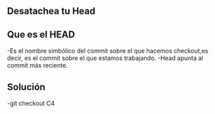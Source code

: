 ## Desatachea tu Head

## Que es el HEAD
-Es el nombre simbólico del commit sobre el que hacemos checkout,es decir, es el commit sobre el que estamos trabajando.
-Head apunta al commit más reciente.

## Solución
-git checkout C4